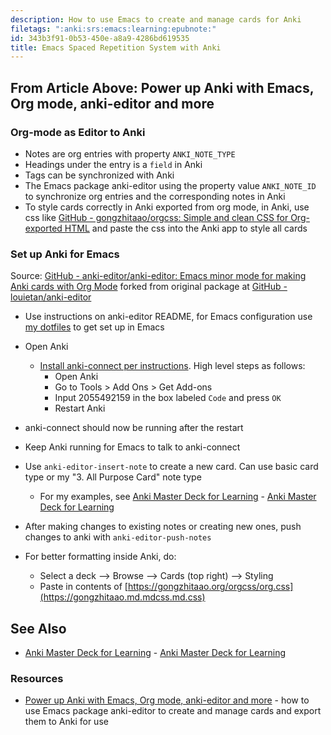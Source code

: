 ```yaml
---
description: How to use Emacs to create and manage cards for Anki
filetags: ":anki:srs:emacs:learning:epubnote:"
id: 343b3f91-0b53-450e-a8a9-4286bd619535
title: Emacs Spaced Repetition System with Anki
---
```


## From Article Above: Power up Anki with Emacs, Org mode, anki-editor and more

### Org-mode as Editor to Anki

- Notes are org entries with property `ANKI_NOTE_TYPE`
- Headings under the entry is a `field` in Anki
- Tags can be synchronized with Anki
- The Emacs package anki-editor using the property value `ANKI_NOTE_ID`
  to synchronize org entries and the corresponding notes in Anki
- To style cards correctly in Anki exported from org mode, in Anki, use
  css like [GitHub - gongzhitaao/orgcss: Simple and clean CSS for
  Org-exported HTML](https://github.com/gongzhitaao.mdcss) and paste the
  css into the Anki app to style all cards

### Set up Anki for Emacs

Source: [GitHub - anki-editor/anki-editor: Emacs minor mode for making
Anki cards with Org Mode](https://github.com/anki-editor/anki-editor)
forked from original package at [GitHub -
louietan/anki-editor](https://github.com/louietan/anki-editor)

- Use instructions on anki-editor README, for Emacs configuration use
  [my dotfiles](https://github.com/justunsix/dotfiles) to get set up in
  Emacs

- Open Anki

  - [Install anki-connect per
    instructions](https://git.foosoft.net/alex/anki-connect). High level
    steps as follows:
    - Open Anki
    - Go to Tools \> Add Ons \> Get Add-ons
    - Input 2055492159 in the box labeled `Code` and press `OK`
    - Restart Anki

- anki-connect should now be running after the restart

- Keep Anki running for Emacs to talk to anki-connect

- Use `anki-editor-insert-note` to create a new card. Can use basic card
  type or my "3. All Purpose Card" note type

  - For my examples, see [Anki Master Deck for
    Learning](../370-education-learning-anki-master-deck) - [Anki Master
    Deck for Learning](id:0f365634-db06-451f-a0ca-3699615538a1)

- After making changes to existing notes or creating new ones, push
  changes to anki with `anki-editor-push-notes`

- For better formatting inside Anki, do:

  - Select a deck –\> Browse –\> Cards (top right) –\> Styling
  - Paste in contents of
    [https://gongzhitaao.org/orgcss/org.css](https://gongzhitaao.md.mdcss.md.css)

## See Also

- [Anki Master Deck for
  Learning](../370-education-learning-anki-master-deck) - [Anki Master
  Deck for Learning](id:0f365634-db06-451f-a0ca-3699615538a1)

### Resources

- [Power up Anki with Emacs, Org mode, anki-editor and
  more](https://yiufung.net/post/anki.md/) - how to use Emacs package
  anki-editor to create and manage cards and export them to Anki for use
